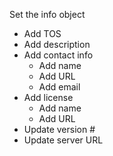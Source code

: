 Set the info object

- Add TOS
- Add description
- Add contact info
  - Add name
  - Add URL
  - Add email
- Add license
  - Add name
  - Add URL
- Update version #
- Update server URL
